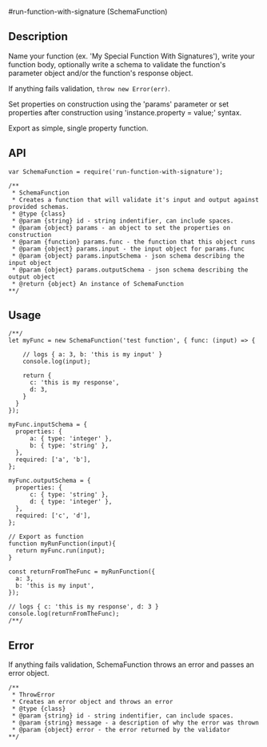 #run-function-with-signature (SchemaFunction)

## Description

Name your function (ex. 'My Special Function With Signatures'), write your function body, optionally write a schema to validate the function's parameter object and/or the function's response object.

If anything fails validation, `throw new Error(err)`.

Set properties on construction using the 'params' parameter or set properties after construction using 'instance.property = value;' syntax.

Export as simple, single property function.

## API

```
var SchemaFunction = require('run-function-with-signature');

/**
 * SchemaFunction
 * Creates a function that will validate it's input and output against provided schemas.
 * @type {class}
 * @param {string} id - string indentifier, can include spaces.
 * @param {object} params - an object to set the properties on construction
 * @param {function} params.func - the function that this object runs
 * @param {object} params.input - the input object for params.func
 * @param {object} params.inputSchema - json schema describing the input object
 * @param {object} params.outputSchema - json schema describing the output object
 * @return {object} An instance of SchemaFunction
**/
```

## Usage

```
/**/
let myFunc = new SchemaFunction('test function', { func: (input) => {

    // logs { a: 3, b: 'this is my input' }
    console.log(input);

    return {
      c: 'this is my response',
      d: 3,
    }
  }
});

myFunc.inputSchema = {
  properties: {
      a: { type: 'integer' },
      b: { type: 'string' },
  },
  required: ['a', 'b'],
};

myFunc.outputSchema = {
  properties: {
      c: { type: 'string' },
      d: { type: 'integer' },
  },
  required: ['c', 'd'],
};

// Export as function
function myRunFunction(input){
  return myFunc.run(input);
}

const returnFromTheFunc = myRunFunction({
  a: 3,
  b: 'this is my input',
});

// logs { c: 'this is my response', d: 3 }
console.log(returnFromTheFunc);
/**/
```

## Error

If anything fails validation, SchemaFunction throws an error and passes an error object.

```
/**
 * ThrowError
 * Creates an error object and throws an error
 * @type {class}
 * @param {string} id - string indentifier, can include spaces.
 * @param {string} message - a description of why the error was thrown
 * @param {object} error - the error returned by the validator
**/
```
